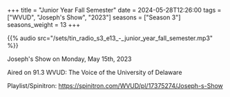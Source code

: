 +++
title = "Junior Year Fall Semester"
date = 2024-05-28T12:26:00
tags = ["WVUD", "Joseph's Show", "2023"]
seasons = ["Season 3"]
seasons_weight = 13
+++

{{% audio src="/sets/tin_radio_s3_e13_-_junior_year_fall_semester.mp3" %}}

Joseph's Show on Monday, May 15th, 2023

Aired on 91.3 WVUD: The Voice of the University of Delaware

Playlist/Spinitron: https://spinitron.com/WVUD/pl/17375274/Joseph-s-Show

